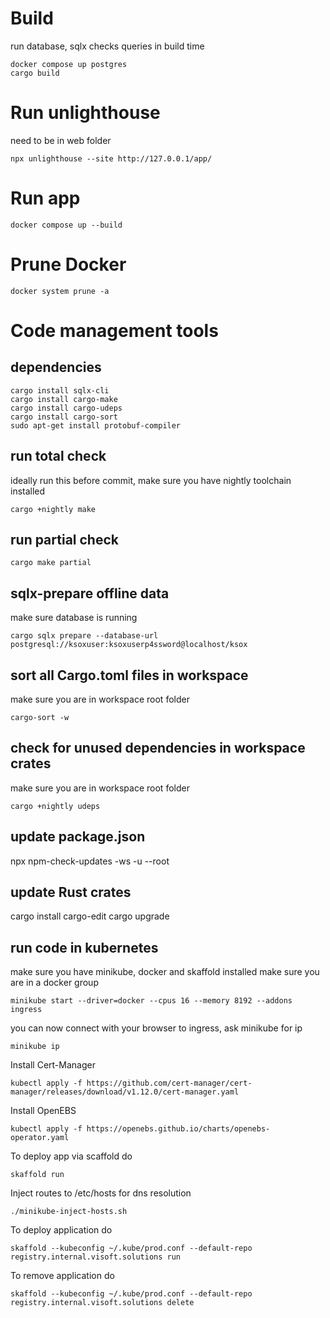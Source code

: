 # Build
run database, sqlx checks queries in build time
```
docker compose up postgres
cargo build
```

# Run unlighthouse
need to be in web folder
```
npx unlighthouse --site http://127.0.0.1/app/
```

# Run app
```
docker compose up --build
```

# Prune Docker
```
docker system prune -a
```

# Code management tools

## dependencies
```
cargo install sqlx-cli
cargo install cargo-make
cargo install cargo-udeps
cargo install cargo-sort
sudo apt-get install protobuf-compiler
```

## run total check
ideally run this before commit, make sure you have nightly toolchain installed
```
cargo +nightly make
```

## run partial check
```
cargo make partial
```

## sqlx-prepare offline data
make sure database is running
```
cargo sqlx prepare --database-url postgresql://ksoxuser:ksoxuserp4ssword@localhost/ksox
```

## sort all Cargo.toml files in workspace
make sure you are in workspace root folder
```
cargo-sort -w
```

## check for unused dependencies in workspace crates
make sure you are in workspace root folder
```
cargo +nightly udeps
```

## update package.json
npx npm-check-updates -ws -u --root

## update Rust crates
cargo install cargo-edit
cargo upgrade

## run code in kubernetes
make sure you have minikube, docker and skaffold installed
make sure you are in a docker group
```shell
minikube start --driver=docker --cpus 16 --memory 8192 --addons ingress
```

you can now connect with your browser to ingress, ask minikube for ip
```shell
minikube ip
```

Install Cert-Manager
```
kubectl apply -f https://github.com/cert-manager/cert-manager/releases/download/v1.12.0/cert-manager.yaml
```

Install OpenEBS
```
kubectl apply -f https://openebs.github.io/charts/openebs-operator.yaml
```

To deploy app via scaffold do
```shell
skaffold run
```

Inject routes to /etc/hosts for dns resolution
```shell
./minikube-inject-hosts.sh
```

To deploy application do
```shell
skaffold --kubeconfig ~/.kube/prod.conf --default-repo registry.internal.visoft.solutions run
```

To remove application do
```shell
skaffold --kubeconfig ~/.kube/prod.conf --default-repo registry.internal.visoft.solutions delete
```


